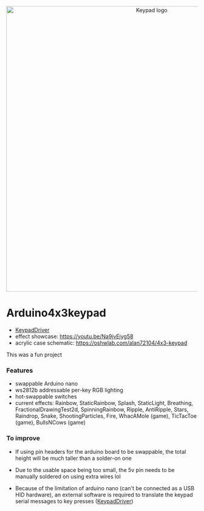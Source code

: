 <p align="center">
  <img width="750" alt="Keypad logo" src="that.png">
</p>

# Arduino4x3keypad

- [KeypadDriver](https://github.com/Alan72104/KeypadDriver)
- effect showcase: https://youtu.be/Na9jvEjyg58
- acrylic case schematic: https://oshwlab.com/alan72104/4x3-keypad

This was a fun project

### Features

- swappable Arduino nano
- ws2812b addressable per-key RGB lighting
- hot-swappable switches
- current effects: Rainbow,
                   StaticRainbow,
                   Splash,
                   StaticLight,
                   Breathing,
                   FractionalDrawingTest2d,
                   SpinningRainbow,
                   Ripple,
                   AntiRipple,
                   Stars,
                   Raindrop,
                   Snake,
                   ShootingParticles,
                   Fire,
                   WhacAMole (game),
                   TicTacToe (game),
                   BullsNCows (game)

### To improve

- If using pin headers for the arduino board to be swappable, the total height will be much taller than a solder-on one

- Due to the usable space being too small, the 5v pin needs to be manually soldered on using extra wires lol

- Because of the limitation of arduino nano (can't be connected as a USB HID hardware), an external software is required to translate the keypad serial messages to key presses ([KeypadDriver](https://github.com/Alan72104/KeypadDriver))
